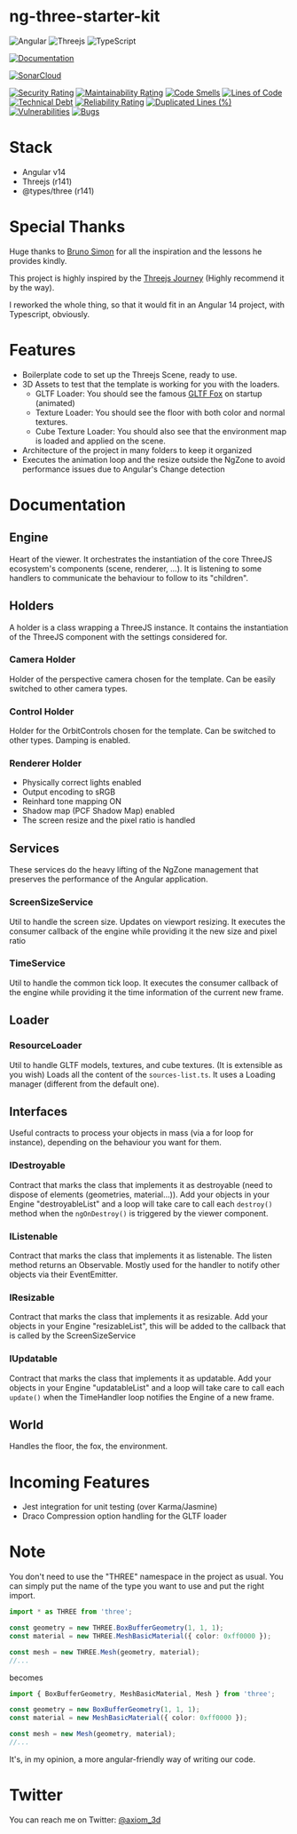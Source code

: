 # ng-three-starter-kit

![Angular](https://img.shields.io/badge/angular-%23DD0031.svg?style=for-the-badge&logo=angular&logoColor=white)
![Threejs](https://img.shields.io/badge/threejs-black?style=for-the-badge&logo=three.js&logoColor=white)
![TypeScript](https://img.shields.io/badge/typescript-%23007ACC.svg?style=for-the-badge&logo=typescript&logoColor=white)

[![Documentation](https://exomus.github.io/docs/ng-three-starter-kit/v0.2.0/images/coverage-badge-documentation.svg)](https://exomus.github.io/docs/ng-three-starter-kit/v0.1.0/)

[![SonarCloud](https://sonarcloud.io/images/project_badges/sonarcloud-black.svg)](https://sonarcloud.io/summary/new_code?id=Exomus_ng-three-starter-kit)

[![Security Rating](https://sonarcloud.io/api/project_badges/measure?project=Exomus_ng-three-starter-kit&metric=security_rating)](https://sonarcloud.io/summary/new_code?id=Exomus_ng-three-starter-kit)
[![Maintainability Rating](https://sonarcloud.io/api/project_badges/measure?project=Exomus_ng-three-starter-kit&metric=sqale_rating)](https://sonarcloud.io/summary/new_code?id=Exomus_ng-three-starter-kit)
[![Code Smells](https://sonarcloud.io/api/project_badges/measure?project=Exomus_ng-three-starter-kit&metric=code_smells)](https://sonarcloud.io/summary/new_code?id=Exomus_ng-three-starter-kit)
[![Lines of Code](https://sonarcloud.io/api/project_badges/measure?project=Exomus_ng-three-starter-kit&metric=ncloc)](https://sonarcloud.io/summary/new_code?id=Exomus_ng-three-starter-kit)
[![Technical Debt](https://sonarcloud.io/api/project_badges/measure?project=Exomus_ng-three-starter-kit&metric=sqale_index)](https://sonarcloud.io/summary/new_code?id=Exomus_ng-three-starter-kit)
[![Reliability Rating](https://sonarcloud.io/api/project_badges/measure?project=Exomus_ng-three-starter-kit&metric=reliability_rating)](https://sonarcloud.io/summary/new_code?id=Exomus_ng-three-starter-kit)
[![Duplicated Lines (%)](https://sonarcloud.io/api/project_badges/measure?project=Exomus_ng-three-starter-kit&metric=duplicated_lines_density)](https://sonarcloud.io/summary/new_code?id=Exomus_ng-three-starter-kit)
[![Vulnerabilities](https://sonarcloud.io/api/project_badges/measure?project=Exomus_ng-three-starter-kit&metric=vulnerabilities)](https://sonarcloud.io/summary/new_code?id=Exomus_ng-three-starter-kit)
[![Bugs](https://sonarcloud.io/api/project_badges/measure?project=Exomus_ng-three-starter-kit&metric=bugs)](https://sonarcloud.io/summary/new_code?id=Exomus_ng-three-starter-kit)

# Stack

- Angular v14
- Threejs (r141)
- @types/three (r141)

# Special Thanks

Huge thanks to [Bruno Simon](https://twitter.com/bruno_simon) for all the inspiration and the lessons
he provides kindly.

This project is highly inspired by the [Threejs Journey](https://threejs-journey.com/) (Highly recommend it by the way).

I reworked the whole thing, so that it would fit in an Angular 14 project, with Typescript, obviously.

# Features

- Boilerplate code to set up the Threejs Scene, ready to use.
- 3D Assets to test that the template is working for you with the loaders.
    - GLTF Loader: You should see the
      famous [GLTF Fox](https://github.com/KhronosGroup/glTF-Sample-Models/tree/master/2.0/Fox) on startup (animated)
    - Texture Loader: You should see the floor with both color and normal textures.
    - Cube Texture Loader: You should also see that the environment map is loaded and applied on the scene.
- Architecture of the project in many folders to keep it organized
- Executes the animation loop and the resize outside the NgZone to avoid performance issues due to Angular's Change
  detection

# Documentation

## Engine

Heart of the viewer.
It orchestrates the instantiation of the core ThreeJS ecosystem's components (scene, renderer, ...).
It is listening to some handlers to communicate the behaviour to follow to its "children".

## Holders

A holder is a class wrapping a ThreeJS instance. It contains the instantiation of the ThreeJS component with the
settings considered for.

### Camera Holder

Holder of the perspective camera chosen for the template. Can be easily switched to other camera types.

### Control Holder

Holder for the OrbitControls chosen for the template. Can be switched to other types. Damping is enabled.

### Renderer Holder

- Physically correct lights enabled
- Output encoding to sRGB
- Reinhard tone mapping ON
- Shadow map (PCF Shadow Map) enabled
- The screen resize and the pixel ratio is handled

## Services

These services do the heavy lifting of the NgZone management that preserves the performance of the Angular application.

### ScreenSizeService

Util to handle the screen size.
Updates on viewport resizing.
It executes the consumer callback of the engine while providing it the new size and pixel ratio

### TimeService

Util to handle the common tick loop.
It executes the consumer callback of the engine while providing it the time information of the current new frame.

## Loader
### ResourceLoader

Util to handle GLTF models, textures, and cube textures.
(It is extensible as you wish)
Loads all the content of the `sources-list.ts`.
It uses a Loading manager (different from the default one).

## Interfaces

Useful contracts to process your objects in mass (via a for loop for instance),
depending on the behaviour you want for them.

### IDestroyable

Contract that marks the class that implements it as destroyable (need to dispose of elements (geometries,
material...)). Add your objects in your Engine "destroyableList" and a loop will take care to call each `destroy()`
method when the `ngOnDestroy()` is triggered by the viewer component.

### IListenable

Contract that marks the class that implements it as listenable.
The listen method returns an Observable.
Mostly used for the handler to notify other objects via their EventEmitter.

### IResizable

Contract that marks the class that implements it as resizable.
Add your objects in your Engine "resizableList", this will be added to the callback that is called by the
ScreenSizeService

### IUpdatable

Contract that marks the class that implements it as updatable.
Add your objects in your Engine "updatableList" and a loop will take care to call each `update()`
when the TimeHandler loop notifies the Engine of a new frame.

## World

Handles the floor, the fox, the environment.

# Incoming Features

- Jest integration for unit testing (over Karma/Jasmine)
- Draco Compression option handling for the GLTF loader

# Note

You don't need to use the "THREE" namespace in the project as usual.
You can simply put the name of the type you want to use and put the right import.

```typescript
import * as THREE from 'three';

const geometry = new THREE.BoxBufferGeometry(1, 1, 1);
const material = new THREE.MeshBasicMaterial({ color: 0xff0000 });

const mesh = new THREE.Mesh(geometry, material);
//...
```

becomes

```typescript
import { BoxBufferGeometry, MeshBasicMaterial, Mesh } from 'three';

const geometry = new BoxBufferGeometry(1, 1, 1);
const material = new MeshBasicMaterial({ color: 0xff0000 });

const mesh = new Mesh(geometry, material);
//...
```

It's, in my opinion, a more angular-friendly way of writing our code.

# Twitter

You can reach me on Twitter: [@axiom_3d](https://twitter.com/axiom_3d)
